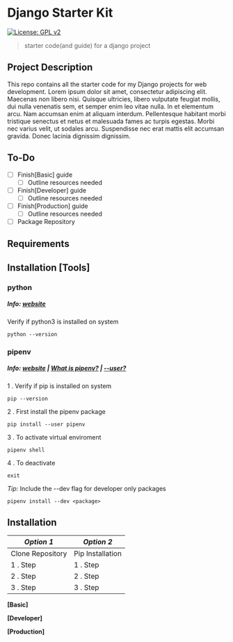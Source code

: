 Django Starter Kit
==================
[![License: GPL v2](https://img.shields.io/badge/License-GPL%20v2-blue.svg)](https://www.gnu.org/licenses/old-licenses/gpl-2.0.en.html)
> starter code(and guide) for a django project

Project Description
---

This repo contains all the starter code for my Django projects for web development. Lorem ipsum dolor sit amet, consectetur adipiscing elit. Maecenas non libero nisi. Quisque ultricies, libero vulputate feugiat mollis, dui nulla venenatis sem, et semper enim leo vitae nulla. In et elementum arcu. Nam accumsan enim at aliquam interdum. Pellentesque habitant morbi tristique senectus et netus et malesuada fames ac turpis egestas. Morbi nec varius velit, ut sodales arcu. Suspendisse nec erat mattis elit accumsan gravida. Donec lacinia dignissim dignissim.

To-Do
---

- [ ] Finish[Basic] guide
  - [ ] Outline resources needed
- [ ] Finish[Developer] guide
  - [ ] Outline resources needed
- [ ] Finish[Production] guide
  - [ ] Outline resources needed
- [ ] Package Repository

Requirements
---

Installation [Tools]
---

### **python** 

##### Info: [website](https://www.python.org/downloads/)

Verify if python3 is installed on system

    python --version

### **pipenv** 

##### Info: [website](https://pip.pypa.io/en/stable/user_guide/#user-installs) | [What is pipenv?](https://docs.python-guide.org/dev/virtualenvs/) | [--user?](https://pip.pypa.io/en/stable/user_guide/#user-installs)

1 . Verify if pip is installed on system

    pip --version

2 . First install the pipenv package

    pip install --user pipenv
    
3 . To activate virtual enviroment
    
    pipenv shell    
    
4 . To deactivate

    exit
    
*Tip:* Include the --dev flag for developer only packages

    pipenv install --dev <package>
    
Installation
---

*Option 1* | *Option 2*
---------- | ----------
Clone Repository | Pip Installation  
1 . Step | 1 . Step 
2 . Step | 2 . Step
3 . Step | 3 . Step

**[Basic]**



**[Developer]**

**[Production]**
